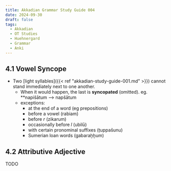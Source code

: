 ```yaml
---
title: Akkadian Grammar Study Guide 004
date: 2024-09-30
draft: false
tags:
  - Akkadian
  - OT Studies
  - Huehnergard
  - Grammar
  - Anki
---
```


<akkadian-toc></akkadian-toc>

<print-section>

## 4.1 Vowel Syncope

- Two [light syllables]({{< ref "akkadian-study-guide-001.md" >}}) cannot stand immediately next to one another.
    - When it would happen, the last is **syncopated** (omitted).
    eg. \*\*napišātum --> napšātum
    - exceptions:
        - at the end of a word (eg prepositions)
        - before a vowel (rabiam)
        - before *r* (zikarum)
        - occasionally before *l* (ubilū)
        - with certain pronominal suffixes (ṭuppašunu)
        - Sumerian loan words (gabaraḫḫum)

## 4.2 Attributive Adjective

TODO

</print-section>

